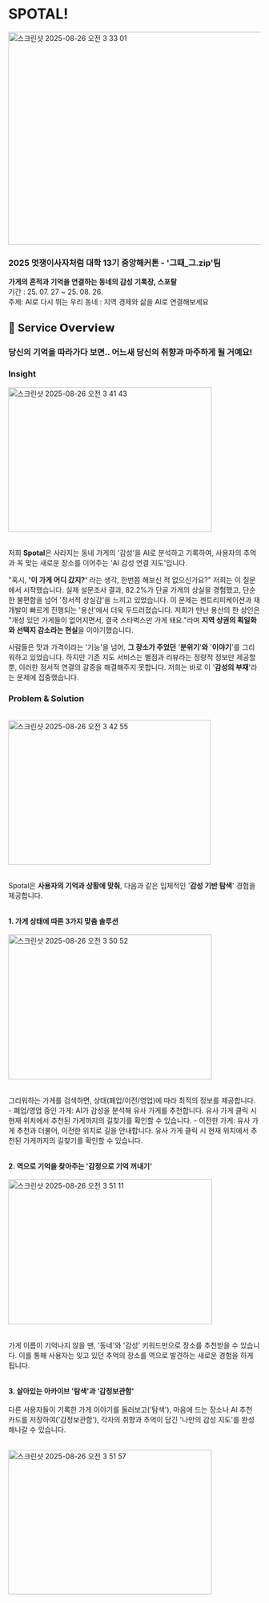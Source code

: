 #  SPOTAL!
<img width="599" height="424" alt="스크린샷 2025-08-26 오전 3 33 01" src="https://github.com/user-attachments/assets/c22ea3dd-e8d0-4123-9268-d3311bff3ef0" />


### 2025 멋쟁이사자처럼 대학 13기 중앙해커톤 - '그때_그.zip'팀
**가게의 흔적과 기억을 연결하는 동네의 감성 기록장, 스포탈**
</br> 기간 : 25. 07. 27 ~ 25. 08. 26.
</br> 주제: AI로 다시 뛰는 우리 동네 : 지역 경제와 삶을 AI로 연결해보세요
</br>

## 🔎 Service 𝗢𝘃𝗲𝗿𝘃𝗶𝗲𝘄
### 당신의 기억을 따라가다 보면.. 어느새 당신의 취향과 마주하게 될 거예요!

### Insight

<img width="406" height="288" alt="스크린샷 2025-08-26 오전 3 41 43" src="https://github.com/user-attachments/assets/f173e06a-db89-43b1-bf63-f5193747cf8d" />


</br> 저희 **Spotal**은 사라지는 동네 가게의 '감성'을 AI로 분석하고 기록하여, 사용자의 추억과 꼭 맞는 새로운 장소를 이어주는 'AI 감성 연결 지도'입니다.

"혹시, **'이 가게 어디 갔지?'** 라는 생각, 한번쯤 해보신 적 없으신가요?" 저희는 이 질문에서 시작했습니다. 실제 설문조사 결과, 82.2%가 단골 가게의 상실을 경험했고, 단순한 불편함을 넘어 '정서적 상실감'을 느끼고 있었습니다. 이 문제는 젠트리피케이션과 재개발이 빠르게 진행되는 '용산'에서 더욱 두드러졌습니다. 저희가 만난 용산의 한 상인은 "개성 있던 가게들이 없어지면서, 결국 스타벅스만 가게 돼요."라며 **지역 상권의 획일화와 선택지 감소라는 현실**을 이야기했습니다.

사람들은 맛과 가격이라는 '기능'을 넘어, **그 장소가 주었던** '**분위기**'**와** '**이야기**'를 그리워하고 있었습니다. 하지만 기존 지도 서비스는 별점과 리뷰라는 정량적 정보만 제공할 뿐, 이러한 정서적 연결의 갈증을 해결해주지 못합니다. 저희는 바로 이 '**감성의 부재**'라는 문제에 집중했습니다.


### Problem & Solution
</br>
<img width="404" height="288" alt="스크린샷 2025-08-26 오전 3 42 55" src="https://github.com/user-attachments/assets/aca81e7c-8ddc-4b98-817d-fe93b70cbf6d" />
</br></br>

Spotal은 **사용자의 기억과 상황에 맞춰**, 다음과 같은 입체적인 '**감성 기반 탐색**' 경험을 제공합니다.
</br></br>

**1. 가게 상태에 따른 3가지 맞춤 솔루션**
</br>
</br>
<img width="406" height="289" alt="스크린샷 2025-08-26 오전 3 50 52" src="https://github.com/user-attachments/assets/479a53e2-1221-49d4-b345-cb1082ae7db1" />

</br>
그리워하는 가게를 검색하면, 상태(폐업/이전/영업)에 따라 최적의 정보를 제공합니다.
</br>
- 폐업/영업 중인 가게: AI가 감성을 분석해 유사 가게를 추천합니다. 유사 가게 클릭 시 현재 위치에서 추천된 가게까지의 길찾기를 확인할 수 있습니다.
- 이전한 가게: 유사 가게 추천과 더불어, 이전한 위치로 길을 안내합니다. 유사 가게 클릭 시 현재 위치에서 추천된 가게까지의 길찾기를 확인할 수 있습니다.
</br>
</br>

**2. 역으로 기억을 찾아주는 '감정으로 기억 꺼내기'**
</br>
</br>
<img width="407" height="289" alt="스크린샷 2025-08-26 오전 3 51 11" src="https://github.com/user-attachments/assets/4770fab0-2446-4bf8-a263-8523ee5e6dfe" />

</br>
가게 이름이 기억나지 않을 땐, '동네'와 '감성' 키워드만으로 장소를 추천받을 수 있습니다. 이를 통해 사용자는 잊고 있던 추억의 장소를 역으로 발견하는 새로운 경험을 하게 됩니다.
</br>
</br>

**3. 살아있는 아카이브 '탐색'과 ‘감정보관함'**
</br>
</br>
다른 사용자들이 기록한 가게 이야기를 둘러보고('탐색'), 마음에 드는 장소나 AI 추천 카드를 저장하여('감정보관함'), 각자의 취향과 추억이 담긴 '나만의 감성 지도'를 완성해나갈 수 있습니다.
</br></br>

<img width="406" height="288" alt="스크린샷 2025-08-26 오전 3 51 57" src="https://github.com/user-attachments/assets/af2a4ef6-1dd1-4554-80e7-6b513d8fc5ad" />
